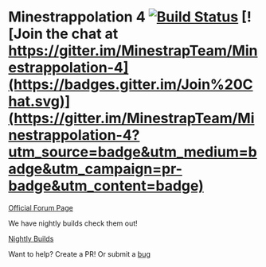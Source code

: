Minestrappolation 4 [![Build Status](https://drone.io/github.com/MinestrapTeam/Minestrappolation-4/status.png)](https://drone.io/github.com/MinestrapTeam/Minestrappolation-4/latest) [![Join the chat at https://gitter.im/MinestrapTeam/Minestrappolation-4](https://badges.gitter.im/Join%20Chat.svg)](https://gitter.im/MinestrapTeam/Minestrappolation-4?utm_source=badge&utm_medium=badge&utm_campaign=pr-badge&utm_content=badge)
=====================================
[Official Forum Page](http://www.minecraftforum.net/forums/mapping-and-modding/minecraft-mods/2480301-minestrappolation-4-its-out)

We have nightly builds check them out!

[Nightly Builds](https://drone.io/github.com/MinestrapTeam/Minestrappolation-4/files)

Want to help? Create a PR! Or submit a [bug](https://github.com/MinestrapTeam/Minestrappolation-4/issues)
